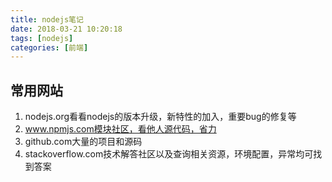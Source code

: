 ```yaml
---
title: nodejs笔记
date: 2018-03-21 10:20:18
tags: [nodejs]
categories: [前端]
---
```


## 常用网站

1. nodejs.org看看nodejs的版本升级，新特性的加入，重要bug的修复等
2. www.npmjs.com模块社区，看他人源代码，省力
3. github.com大量的项目和源码
4. stackoverflow.com技术解答社区以及查询相关资源，环境配置，异常均可找到答案

